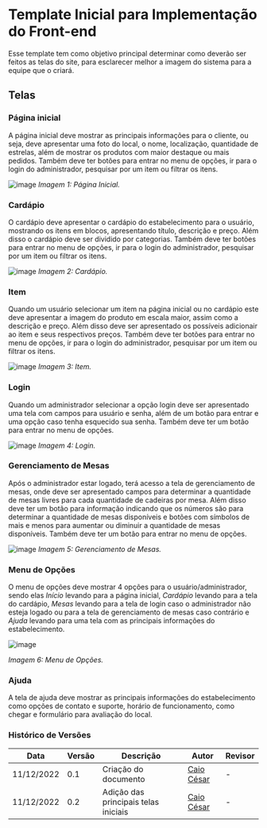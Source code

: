 # Template Inicial para Implementação do Front-end

Esse template tem como objetivo principal determinar como deverão ser feitos as telas do site, para esclarecer melhor a imagem do sistema para a equipe que o criará.

## Telas

### Página inicial

A página inicial deve mostrar as principais informações para o cliente, ou seja, deve apresentar uma foto do local, o nome, localização, quantidade de estrelas, além de mostrar os produtos com maior destaque ou mais pedidos. Também deve ter botões para entrar no menu de opções, ir para o login do administrador, pesquisar por um item ou filtrar os itens.

![image](https://user-images.githubusercontent.com/54439337/206926000-fb1b697b-63a9-4080-849f-27e02ad92982.png)
*Imagem 1: Página Inicial.*

### Cardápio

O cardápio deve apresentar o cardápio do estabelecimento para o usuário, mostrando os itens em blocos, apresentando título, descrição e preço. Além disso o cardápio deve ser dividido por categorias. Também deve ter botões para entrar no menu de opções, ir para o login do administrador, pesquisar por um item ou filtrar os itens.

![image](https://user-images.githubusercontent.com/54439337/206926315-54803d73-38ff-425e-afb8-a196274002ea.png)
*Imagem 2: Cardápio.*

### Item

Quando um usuário selecionar um item na página inicial ou no cardápio este deve apresentar a imagem do produto em escala maior, assim como a descrição e preço. Além disso deve ser apresentado os possíveis adicionair ao item e seus respectivos preços. Também deve ter botões para entrar no menu de opções, ir para o login do administrador, pesquisar por um item ou filtrar os itens.

![image](https://user-images.githubusercontent.com/54439337/206926384-9d7a5dd6-6f72-4fc6-96a5-f0dac5cceec6.png)
*Imagem 3: Item.*

### Login

Quando um administrador selecionar a opção login deve ser apresentado uma tela com campos para usuário e senha, além de um botão para entrar e uma opção caso tenha esquecido sua senha. Também deve ter um botão para entrar no menu de opções.

![image](https://user-images.githubusercontent.com/54439337/206926472-784e561e-f491-4bf3-8286-fcd709484c24.png)
*Imagem 4: Login.*

### Gerenciamento de Mesas

Após o administrador estar logado, terá acesso a tela de gerenciamento de mesas, onde deve ser apresentado campos para determinar a quantidade de mesas livres para cada quantidade de cadeiras por mesa. Além disso deve ter um botão para informação indicando que os números são para determinar a quantidade de mesas disponíveis e botões com símbolos de mais e menos para aumentar ou diminuir a quantidade de mesas disponíveis. Também deve ter um botão para entrar no menu de opções.

![image](https://user-images.githubusercontent.com/54439337/206926485-37710ee0-21a7-4d39-9565-32e6418b2d9b.png)
*Imagem 5: Gerenciamento de Mesas.*

### Menu de Opções

O menu de opções deve mostrar 4 opções para o usuário/administrador, sendo elas *Início* levando para a página inicial, *Cardápio* levando para a tela do cardápio, *Mesas* levando para a tela de login caso o administrador não esteja logado ou para a tela de gerenciamento de mesas caso contrário e *Ajuda* levando para uma tela com as principais informações do estabelecimento.

![image](https://user-images.githubusercontent.com/54439337/206926598-4050658f-9235-4d79-874e-04f75b73ba2f.png)

*Imagem 6: Menu de Opções.*

### Ajuda

A tela de ajuda deve mostrar as principais informações do estabelecimento como opções de contato e suporte, horário de funcionamento, como chegar e formulário para avaliação do local.

### Histórico de Versões

| Data  | Versão | Descrição | Autor | Revisor |
| --- | --- | --- | --- | --- |
| 11/12/2022 | 0.1 | Criação do documento | [Caio César](https://github.com/oCaioOliveira) | - |
| 11/12/2022 | 0.2 | Adição das principais telas iniciais | [Caio César](https://github.com/oCaioOliveira) | - |
